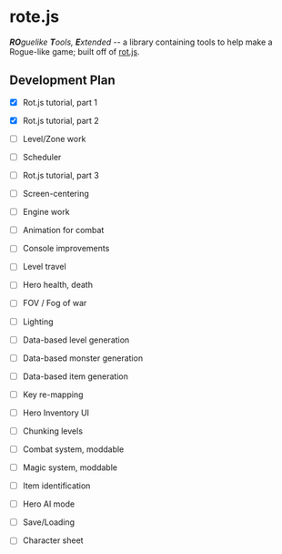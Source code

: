 # rote.js

_**RO**guelike **T**ools, **E**xtended_ -- a library containing tools to help make a Rogue-like game; built off of [rot.js](https://github.com/ondras/rot.js).


## Development Plan

- [x] Rot.js tutorial, part 1
- [x] Rot.js tutorial, part 2
- [ ] Level/Zone work
- [ ] Scheduler
- [ ] Rot.js tutorial, part 3
- [ ] Screen-centering
- [ ] Engine work
- [ ] Animation for combat
- [ ] Console improvements
- [ ] Level travel
- [ ] Hero health, death
- [ ] FOV / Fog of war
- [ ] Lighting
- [ ] Data-based level generation
- [ ] Data-based monster generation
- [ ] Data-based item generation
- [ ] Key re-mapping
- [ ] Hero Inventory UI
- [ ] Chunking levels
- [ ] Combat system, moddable
- [ ] Magic system, moddable
- [ ] Item identification
- [ ] Hero AI mode
- [ ] Save/Loading
- [ ] Character sheet

